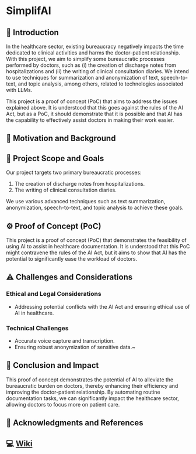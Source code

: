 # SimplifAI

## 👋 Introduction
In the healthcare sector, existing bureaucracy negatively impacts the time dedicated to clinical activities and harms the doctor-patient relationship. With this project, we aim to simplify some bureaucratic processes performed by doctors, such as (i) the creation of discharge notes from hospitalizations and (ii) the writing of clinical consultation diaries. We intend to use techniques for summarization and anonymization of text, speech-to-text, and topic analysis, among others, related to technologies associated with LLMs.

This project is a proof of concept (PoC) that aims to address the issues explained above. It is understood that this goes against the rules of the AI Act, but as a PoC, it should demonstrate that it is possible and that AI has the capability to effectively assist doctors in making their work easier.

## 🏥 Motivation and Background

## 🎯 Project Scope and Goals
Our project targets two primary bureaucratic processes:
1. The creation of discharge notes from hospitalizations.
2. The writing of clinical consultation diaries.

We use various advanced techniques such as text summarization, anonymization, speech-to-text, and topic analysis to achieve these goals.

## ⚙️ Proof of Concept (PoC)

This project is a proof of concept (PoC) that demonstrates the feasibility of using AI to assist in healthcare documentation. It is understood that this PoC might contravene the rules of the AI Act, but it aims to show that AI has the potential to significantly ease the workload of doctors.

## ⚠️ Challenges and Considerations

### Ethical and Legal Considerations
- Addressing potential conflicts with the AI Act and ensuring ethical use of AI in healthcare.

### Technical Challenges
- Accurate voice capture and transcription.
- Ensuring robust anonymization of sensitive data.~

## 🌟 Conclusion and Impact 

This proof of concept demonstrates the potential of AI to alleviate the bureaucratic burden on doctors, thereby enhancing their efficiency and improving the doctor-patient relationship. By automating routine documentation tasks, we can significantly impact the healthcare sector, allowing doctors to focus more on patient care.
## 🙏 Acknowledgments and References 


## 💻 [Wiki]()